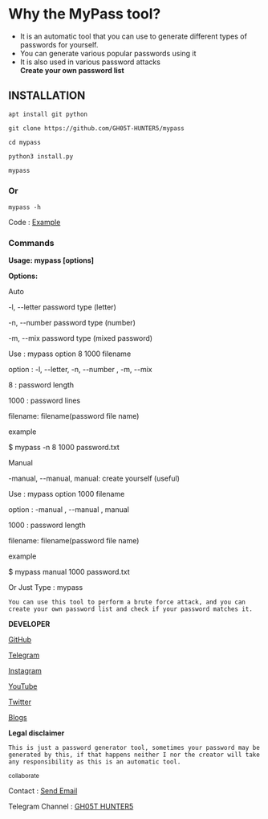 # Why the MyPass tool?
* It is an automatic tool that you can use to generate different types of passwords for yourself.
* You can generate various popular passwords using it
* It is also used in various password attacks <br>
  <b> Create your own password list</b>

## INSTALLATION

```
apt install git python
```

```
git clone https://github.com/GH05T-HUNTER5/mypass
```

```
cd mypass
```

```
python3 install.py
```

```
mypass
```

### Or

```
mypass -h
```

Code : <a href="https://github.com/GH05T-HUNTER5/mypass/blob/main/Tool/README.md">Example</a>

### Commands 

<b>Usage: mypass [options]

Options:</b>

Auto

-l, --letter           password type (letter)

-n, --number           password type (number)

-m, --mix              password type (mixed password)

Use : mypass option 8 1000 filename

option  : -l, --letter, -n, --number , -m, --mix

8       : password length

1000    : password lines

filename: filename(password file name)

example

$ mypass -n 8 1000 password.txt

Manual

-manual, --manual, manual: create yourself (useful)

Use : mypass option 1000 filename

option  : -manual , --manual , manual

1000    : password length

filename: filename(password file name)

example

$ mypass manual 1000 password.txt

Or
Just Type : mypass

`
You can use this tool to perform a brute force attack, and you can create your own password list and check if your password matches it.
`

<b>DEVELOPER</b>

<a href="https://github.com/GH05T-HUNTER5">GitHub</a>

<a href="https://t.me/GH05T_HUNTER5">Telegram</a>

<a href="https://www.instagram.com/gh05t_hunter5/">Instagram</a>

<a href="https://youtube.com/channel/UCLoaCSIy4qzx7X2HCjbD8LA">YouTube</a>

<a href="https://mobile.twitter.com/gh05_thunter5">Twitter</a>

<a href="https://gh05thunter5.blogspot.com/2022/07/blog-post.html?m=1">Blogs</a>

<b>Legal disclaimer</b>

`
This is just a password generator tool, sometimes your password may be generated by this, if that happens neither I nor the creator will take any responsibility as this is an automatic tool.
`

<small>collaborate</small>

Contact  :  <a href="mailto: gh05thunter5@proton.me">Send Email</a>

Telegram Channel  :  <a href="https://t.me/GH05T_HUNTER5">GH05T HUNTER5</a>


